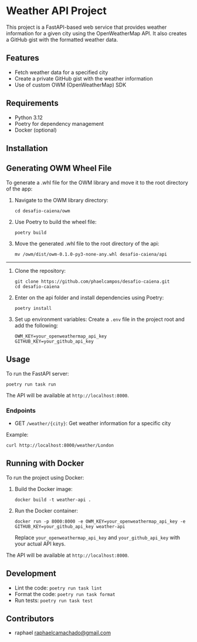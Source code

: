 # Weather API Project

This project is a FastAPI-based web service that provides weather information for a given city using the OpenWeatherMap API. It also creates a GitHub gist with the formatted weather data.

## Features

- Fetch weather data for a specified city
- Create a private GitHub gist with the weather information
- Use of custom OWM (OpenWeatherMap) SDK

## Requirements

- Python 3.12
- Poetry for dependency management
- Docker (optional)

## Installation

## Generating OWM Wheel File

To generate a .whl file for the OWM library and move it to the root directory of the app:

1. Navigate to the OWM library directory:
   ```
   cd desafio-caiena/owm
   ```

2. Use Poetry to build the wheel file:
   ```
   poetry build
   ```

3. Move the generated .whl file to the root directory of the api:
   ```
   mv /owm/dist/owm-0.1.0-py3-none-any.whl desafio-caiena/api
   ```
****

1. Clone the repository:
   ```
   git clone https://github.com/phaelcampos/desafio-caiena.git
   cd desafio-caiena
   ```

2. Enter on the api folder and install dependencies using Poetry:
   ```
   poetry install
   ```

3. Set up environment variables:
   Create a `.env` file in the project root and add the following:
   ```
   OWM_KEY=your_openweathermap_api_key
   GITHUB_KEY=your_github_api_key
   ```

## Usage

To run the FastAPI server:

```
poetry run task run
```

The API will be available at `http://localhost:8000`.

### Endpoints

- GET `/weather/{city}`: Get weather information for a specific city

Example:
```
curl http://localhost:8000/weather/London
```

## Running with Docker

To run the project using Docker:

1. Build the Docker image:
   ```
   docker build -t weather-api .
   ```

2. Run the Docker container:
   ```
   docker run -p 8000:8000 -e OWM_KEY=your_openweathermap_api_key -e GITHUB_KEY=your_github_api_key weather-api
   ```

   Replace `your_openweathermap_api_key` and `your_github_api_key` with your actual API keys.

The API will be available at `http://localhost:8000`.

## Development

- Lint the code: `poetry run task lint`
- Format the code: `poetry run task format`
- Run tests: `poetry run task test`


## Contributors

- raphael <raphaelcamachado@gmail.com>